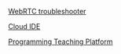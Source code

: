 [WebRTC troubleshooter](http://test.webrtc.org/)

[Cloud IDE](http://c9.io/)

[Programming Teaching Platform](http://rep.it)
